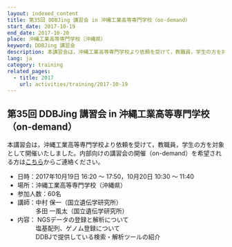 ```yaml
---
layout: indexed_content
title: 第35回 DDBJing 講習会 in 沖縄工業高等専門学校（on-demand）
start_date: 2017-10-19
end_date: 2017-10-20
place: 沖縄工業高等専門学校（沖縄県）
keyword: DDBJing 講習会
description: 本講習会は，沖縄工業高等専門学校より依頼を受けて，教職員，学生の方を対象として開催いたしました。内部向けの講習会の開催（on-demand）を希望される方は[こちら](/contact-ddbj.html)からご連絡ください。
lang: ja
category: training
related_pages:
  - title: 2017
    url: activities/training/2017-10-19
---
```


## 第35回 DDBJing 講習会 in 沖縄工業高等専門学校（on-demand） <a name="35"></a>

本講習会は，沖縄工業高等専門学校より依頼を受けて，教職員，学生の方を対象として開催いたしました。内部向けの講習会の開催（on-demand）を希望される方は[こちら](/contact-ddbj.html)からご連絡ください。

-   日時：2017年10月19日 16:20 ～ 17:50，10月20日 10:30 ～ 11:40
-   場所：沖縄工業高等専門学校（沖縄県）
-   参加人数：60名
-   講師：中村 保一（国立遺伝学研究所）  
    　　　多田 一風太（国立遺伝学研究所）
-   内容： NGSデータの登録と解析について  
    　　　塩基配列、ゲノム登録について  
    　　　DDBJで提供している検索・解析ツールの紹介
